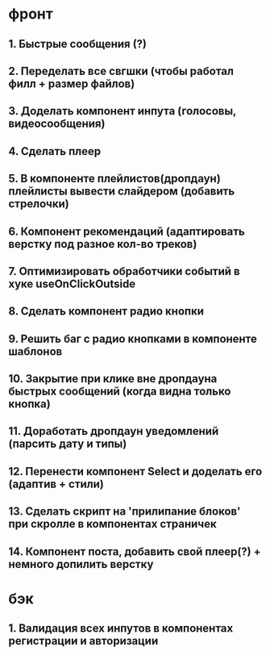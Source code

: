 # фронт

## 1. Быстрые сообщения (?)

## 2. Переделать все свгшки (чтобы работал филл + размер файлов)

## 3. Доделать компонент инпута (голосовы, видеосообщения)

## 4. Сделать плеер

## 5. В компоненте плейлистов(дропдаун) плейлисты вывести слайдером (добавить стрелочки)

## 6. Компонент рекомендаций (адаптировать верстку под разное кол-во треков)

## 7. Оптимизировать обработчики событий в хуке useOnClickOutside

## 8. Сделать компонент радио кнопки

## 9. Решить баг с радио кнопками в компоненте шаблонов

## 10. Закрытие при клике вне дропдауна быстрых сообщений (когда видна только кнопка)

## 11. Доработать дропдаун уведомлений (парсить дату и типы)

## 12. Перенести компонент Select и доделать его (адаптив + стили)

## 13. Сделать скрипт на 'прилипание блоков' при скролле в компонентах страничек

## 14. Компонент поста, добавить свой плеер(?) + немного допилить верстку

# бэк

## 1. Валидация всех инпутов в компонентах регистрации и авторизации
